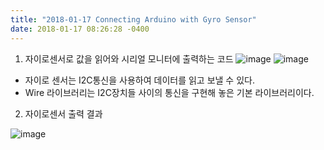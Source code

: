 ```yaml
---
title: "2018-01-17 Connecting Arduino with Gyro Sensor"
date: 2018-01-17 08:26:28 -0400
---
```

1. 자이로센서로 값을 읽어와 시리얼 모니터에 출력하는 코드 
![image](https://user-images.githubusercontent.com/33784135/51692538-1f921400-1fcb-11e9-8f4d-732341661597.png)
![image](https://user-images.githubusercontent.com/33784135/51702717-8242da00-1fe2-11e9-8b41-9fc240b78d48.png)
 - 자이로 센서는 I2C통신을 사용하여 데이터를 읽고 보낼 수 있다.
 - Wire 라이브러리는 I2C장치들 사이의 통신을 구현해 놓은 기본 라이브러리이다.
 
2. 자이로센서 출력 결과

![image](https://user-images.githubusercontent.com/33784135/51702785-aa323d80-1fe2-11e9-854c-8df5a2896a71.png)
